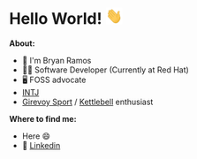 # Hello World! <img src="https://raw.githubusercontent.com/CryptoRodeo/CryptoRodeo/master/wave.gif" width="30" height="30">

**About:**
- 🔭 I'm Bryan Ramos
- 👨‍💻 Software Developer (Currently at Red Hat)
- 🖥️ FOSS advocate
- [INTJ](https://www.16personalities.com/intj-personality)
- [Girevoy Sport](https://en.wikipedia.org/wiki/Kettlebell_lifting) / [Kettlebell](https://en.wikipedia.org/wiki/Kettlebell) enthusiast

**Where to find me:**
- Here 😄
- 🔗 [Linkedin](https://www.linkedin.com/in/bryan-ramos-789526170)


<!--
**CryptoRodeo/CryptoRodeo** is a ✨ _special_ ✨ repository because its `README.md` (this file) appears on your GitHub profile.
![image](https://user-images.githubusercontent.com/30709212/172840957-1902d213-1bdf-4953-8c28-ca716f98771c.gif)

Here are some ideas to get you started:

- 🔭 I’m currently working on ...
- 🌱 I’m currently learning ...
- 👯 I’m looking to collaborate on ...
- 🤔 I’m looking for help with ...
- 💬 Ask me about ...
- 📫 How to reach me: ...
- 😄 Pronouns: ...
- ⚡ Fun fact: ...
-->
